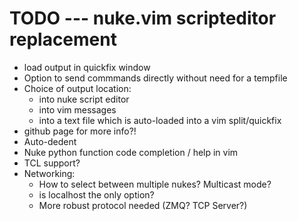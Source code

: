 # TODO --- nuke.vim scripteditor replacement
* load output in quickfix window
* Option to send commmands directly without need for a tempfile
* Choice of output location:
    * into nuke script editor
    * into vim messages
    * into a text file which is auto-loaded into a vim split/quickfix
* github page for more info?!
* Auto-dedent
* Nuke python function code completion / help in vim
* TCL support?
* Networking:
    * How to select between multiple nukes?  Multicast mode?
    * is localhost the only option?
    * More robust protocol needed (ZMQ?  TCP Server?)
